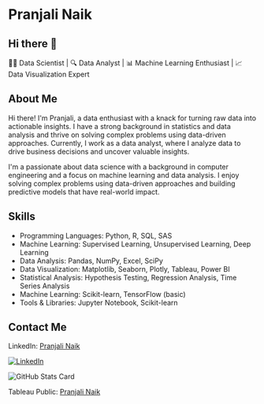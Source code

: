 # Pranjali Naik

## Hi there 👋
👨‍💻 Data Scientist | 🔍 Data Analyst | 📊 Machine Learning Enthusiast | 📈 Data Visualization Expert

## About Me
Hi there! I'm Pranjali, a data enthusiast with a knack for turning raw data into actionable insights. I have a strong background in statistics and data analysis and thrive on solving complex problems using data-driven approaches. Currently, I work as a data analyst, where I analyze data to drive business decisions and uncover valuable insights.

I'm a passionate about data science with a background in computer engineering and a focus on machine learning and data analysis. I enjoy solving complex problems using data-driven approaches and building predictive models that have real-world impact.

## Skills
- Programming Languages: Python, R, SQL, SAS
- Machine Learning: Supervised Learning, Unsupervised Learning, Deep Learning
- Data Analysis: Pandas, NumPy, Excel, SciPy
- Data Visualization: Matplotlib, Seaborn, Plotly, Tableau, Power BI
- Statistical Analysis: Hypothesis Testing, Regression Analysis, Time Series Analysis
- Machine Learning: Scikit-learn, TensorFlow (basic)
- Tools & Libraries: Jupyter Notebook, Scikit-learn

## Contact Me
LinkedIn: [Pranjali Naik](https://www.linkedin.com/in/pranjali-naik) 

[![LinkedIn](https://img.shields.io/badge/LinkedIn-Connect-blue?style=for-the-badge&logo=linkedin)](https://www.linkedin.com/in/pranjali-naik)

![GitHub Stats Card](https://github-readme-stats.vercel.app/api/top-langs/?username=PranjaliNaik11&layout=compact&langs_count=6)

Tableau Public: [Pranjali Naik](https://public.tableau.com/app/profile/pranjalinaik/vizzes)

<!--
**PranjaliNaik11/PranjaliNaik11** is a ✨ _special_ ✨ repository because its `README.md` (this file) appears on your GitHub profile.

Here are some ideas to get you started:

- 🔭 I’m currently working on ...
- 🌱 I’m currently learning ...
- 👯 I’m looking to collaborate on ...
- 🤔 I’m looking for help with ...
- 💬 Ask me about ...
- 📫 How to reach me: ...
- 😄 Pronouns: ...
- ⚡ Fun fact: ...
-->

